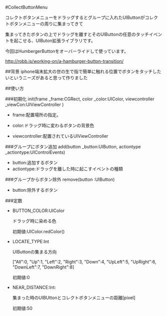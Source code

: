 #CollectButtonMenu

コレクトボタンメニューをドラッグするとグループに入れたUIButtonがコレクトボタンメニューの周りに集まってきて

集まってきたボタンの上でドラッグを離すとそのUIButtonの任意のタッチイベントを起こせる、UIButon拡張ライブラリです。

今回はHumbergerButtonをオーバーライドして使っています。

http://robb.is/working-on/a-hamburger-button-transition/

##背景
iphone端末拡大の世の生で指で簡単に触れる位置でボタンをタッチしたいというニーズがあると思って作りました

##使い方

###初期化
init(frame _frame:CGRect, color _color:UIColor, viewcontroller _viewCon:UIViewController )

- frame:配置場所の指定。

- color:ドラッグ時に変わるボタンの背景色

- viewcontroller:配置されているUIViewController

###グループにボタン追加
add(button _button:UIButton, actiontype _actiontype:UIControlEvents)

- button:追加するボタン
- actiontype:ドラッグを離した時に起こすイベントの種類


###グループからボタン除外
remove(button :UIButton)

- button:除外するボタン

###定数

- BUTTON_COLOR:UIColor

  ドラッグ時に染める色

  初期値:UIColor.redColor()

- LOCATE_TYPE:Int

  UIButtonの集まる方向

  ["All":0, "Up":1, "Left":2, "Right":3, "Down":4, "UpLeft":5, "UpRight":6, "DownLeft":7, "DownRight":8]

  初期値:0

- NEAR_DISTANCE:Int:

  集まった時のUIBUttonとコレクトボタンメニューの距離[pixel]

  初期値:50
